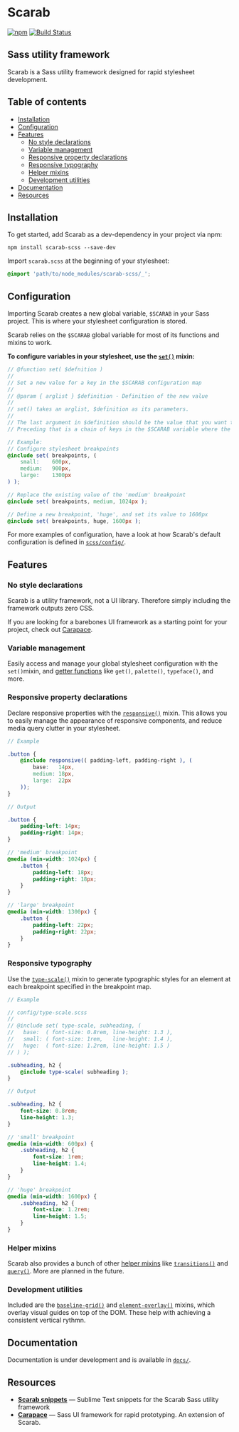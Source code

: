# Scarab

[![npm](https://img.shields.io/npm/v/scarab-scss.svg)](https://www.npmjs.com/package/scarab-scss) [![Build Status](https://travis-ci.org/watchtowerdigital/scarab.svg?branch=master)](https://travis-ci.org/watchtowerdigital/scarab) 

## Sass utility framework
Scarab is a Sass utility framework designed for rapid stylesheet development.

## Table of contents
* [Installation](#installation)
* [Configuration](#configuration)
* [Features](#features)
	* [No style declarations](#no-style-declarations)
	* [Variable management](#variable-management)
	* [Responsive property declarations](#responsive-property-declarations)
	* [Responsive typography](#responsive-typography)
	* [Helper mixins](#helper-mixins)
	* [Development utilities](#development-utilities)
* [Documentation](#documentation)
* [Resources](#resources)

## Installation
To get started, add Scarab as a dev-dependency in your project via npm:
```
npm install scarab-scss --save-dev
```

Import `scarab.scss` at the beginning of your stylesheet:
```scss
@import 'path/to/node_modules/scarab-scss/_';
```

## Configuration
Importing Scarab creates a new global variable, `$SCARAB` in your Sass project. This is where your stylesheet configuration is stored.

Scarab relies on the `$SCARAB` global variable for most of its functions and mixins to work.

**To configure variables in your stylesheet, use the [`set()`](scss/lib/set.scss) mixin:**

```scss
// @function set( $defnition )
//
// Set a new value for a key in the $SCARAB configuration map
//
// @param { arglist } $definition - Definition of the new value
//
// set() takes an arglist, $definition as its parameters.
//
// The last argument in $definition should be the value that you want to set.
// Preceding that is a chain of keys in the $SCARAB variable where the value should be set.

// Example:
// Configure stylesheet breakpoints
@include set( breakpoints, (
	small:    600px,
	medium:   900px,
	large:    1300px
) );

// Replace the existing value of the 'medium' breakpoint
@include set( breakpoints, medium, 1024px );

// Define a new breakpoint, 'huge', and set its value to 1600px
@include set( breakpoints, huge, 1600px );
```

For more examples of configuration, have a look at how Scarab's default configuration is defined in [`scss/config/`](scss/config/).

## Features

### No style declarations
Scarab is a utility framework, not a UI library. Therefore simply including the framework outputs zero CSS.

If you are looking for a barebones UI framework as a starting point for your project, check out [Carapace](https://github.com/watchtowerdigital/carapace.git).

### Variable management
Easily access and manage your global stylesheet configuration with the `set()`mixin, and [getter functions](scss/getters/) like `get()`, `palette()`, `typeface()`, and more.

### Responsive property declarations
Declare responsive properties with the [`responsive()`](scss/helpers/responsive.scss) mixin. This allows you to easily manage the appearance of responsive components, and reduce media query clutter in your stylesheet.

```scss
// Example

.button {
	@include responsive(( padding-left, padding-right ), (
		base:   14px,
		medium: 18px,
		large:  22px
	));
}
```

```scss
// Output

.button {
	padding-left: 14px;
	padding-right: 14px;
}

// 'medium' breakpoint
@media (min-width: 1024px) {
	.button {
		padding-left: 18px;
		padding-right: 18px;
	}
}

// 'large' breakpoint
@media (min-width: 1300px) {
	.button {
		padding-left: 22px;
		padding-right: 22px;
	}
}
```

### Responsive typography
Use the [`type-scale()`](scss/helpers/type-scale.scss) mixin to generate typographic styles for an element at each breakpoint specified in the breakpoint map.

```scss
// Example

// config/type-scale.scss
//
// @include set( type-scale, subheading, (
// 	 base:  ( font-size: 0.8rem, line-height: 1.3 ),
// 	 small: ( font-size: 1rem,   line-height: 1.4 ),
// 	 huge:  ( font-size: 1.2rem, line-height: 1.5 )
// ) );

.subheading, h2 {
	@include type-scale( subheading );
}
```
```scss
// Output

.subheading, h2 {
	font-size: 0.8rem;
	line-height: 1.3;
}

// 'small' breakpoint
@media (min-width: 600px) {
	.subheading, h2 {
		font-size: 1rem;
		line-height: 1.4;
	}
}

// 'huge' breakpoint
@media (min-width: 1600px) {
	.subheading, h2 {
		font-size: 1.2rem;
		line-height: 1.5;
	}
}
```

### Helper mixins
Scarab also provides a bunch of other [helper mixins](scss/helpers/) like [`transitions()`](scss/helpers/transitions.scss) and [`query()`](scss/helpers/query.scss). More are planned in the future.

### Development utilities
Included are the [`baseline-grid()`](scss/utilities/baseline-grid.scss) and [`element-overlay()`](scss/utilities/element-overlay.scss) mixins, which overlay visual guides on top of the DOM. These help with achieving a consistent vertical rythmn.

## Documentation
Documentation is under development and is available in [`docs/`](/docs/).

## Resources
* [**Scarab snippets**](https://github.com/watchtowerdigital/scarab-snippets.git) — Sublime Text snippets for the Scarab Sass utility framework
* [**Carapace**](https://github.com/watchtowerdigital/carapace.git) — Sass UI framework for rapid prototyping. An extension of Scarab.
